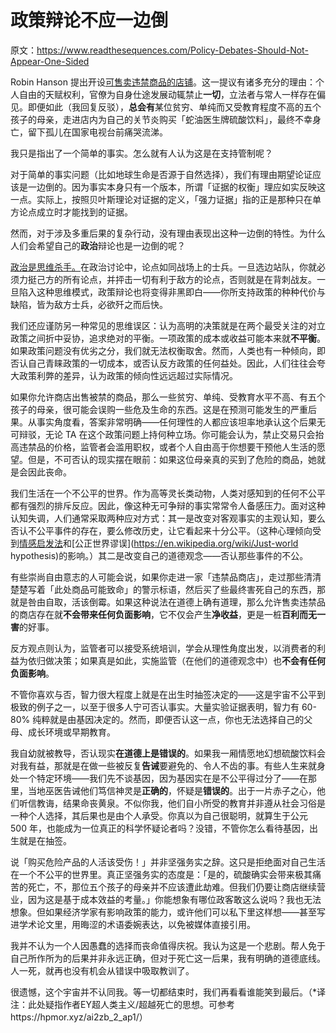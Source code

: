 # 政策辩论不应一边倒

原文：https://www.readthesequences.com/Policy-Debates-Should-Not-Appear-One-Sided

Robin Hanson 提出开设[可售卖违禁商品的店铺](http://www.overcomingbias.com/2007/03/paternalism_is_.html)。这一提议有诸多充分的理由：个人自由的天赋权利，官僚为自身仕途发展动辄禁止**一切**，立法者与常人一样存在偏见。即便如此（我回复反驳），**总会有**某位贫穷、单纯而又受教育程度不高的五个孩子的母亲，走进店内为自己的关节炎购买「蛇油医生牌硫酸饮料」，最终不幸身亡，留下孤儿在国家电视台前痛哭流涕。

我只是指出了一个简单的事实。怎么就有人认为这是在支持管制呢？

对于简单的事实问题（比如地球生命是否源于自然选择），我们有理由期望论证应该是一边倒的。因为事实本身只有一个版本，所谓「证据的权衡」理应如实反映这一点。实际上，按照贝叶斯理论对证据的定义，「强力证据」指的正是那种只在单方论点成立时才能找到的证据。

然而，对于涉及多重后果的复杂行动，没有理由表现出这种一边倒的特性。为什么人们会希望自己的**政治**辩论也是一边倒的呢？

[政治是思维杀手。](https://www.readthesequences.com/Politics-Is-The-Mind-Killer)在政治讨论中，论点如同战场上的士兵。一旦选边站队，你就必须力挺己方的所有论点，并抨击一切有利于敌方的论点，否则就是在背刺战友。一旦陷入这种思维模式，政策辩论也将变得非黑即白——你所支持政策的种种代价与缺陷，皆为敌方士兵，必欲歼之而后快。

我们还应谨防另一种常见的思维误区：认为高明的决策就是在两个最受关注的对立政策之间折中妥协，追求绝对的平衡。一项政策的成本或收益可能本来就**不平衡**。如果政策问题没有优劣之分，我们就无法权衡取舍。然而，人类也有一种倾向，即否认自己青睐政策的一切成本，或否认反方政策的任何益处。因此，人们往往会夸大政策利弊的差异，认为政策的倾向性远远超过实际情况。

如果你允许商店出售被禁的商品，那么一些贫穷、单纯、受教育水平不高、有五个孩子的母亲，很可能会误购一些危及生命的东西。这是在预测可能发生的严重后果。从事实角度看，答案非常明确——任何理性的人都应该坦率地承认这个后果无可辩驳，无论 TA 在这个政策问题上持何种立场。你可能会认为，禁止交易只会抬高违禁品的价格，监管者会滥用职权，或者个人自由高于你想要干预他人生活的愿望。但是，不可否认的现实摆在眼前：如果这位母亲真的买到了危险的商品，她就是会因此丧命。

我们生活在一个不公平的世界。作为高等灵长类动物，人类对感知到的任何不公平都有强烈的排斥反应。因此，像这种无可争辩的事实常常令人备感压力。面对这种认知失调，人们通常采取两种应对方式：其一是改变对客观事实的主观认知，要么否认不公平事件的存在，要么修改历史，让它看起来十分公平。（这种心理倾向受到[情感启发法](https://www.readthesequences.com/The-Affect-Heuristic)和[公正世界谬误](https://en.wikipedia.org/wiki/Just-world hypothesis)的影响。）其二是改变自己的道德观念——否认那些事件的不公。

有些崇尚自由意志的人可能会说，如果你走进一家「违禁品商店」，走过那些清清楚楚写着「此处商品可能致命」的警示标语，然后买了些最终害死自己的东西，那就是咎由自取，活该倒霉。如果这种说法在道德上确有道理，那么允许售卖违禁品的商店存在就**不会带来任何负面影响**，它不仅会产生**净收益**，更是一桩**百利而无一害**的好事。

反方观点则认为，监管者可以接受系统培训，学会从理性角度出发，以消费者的利益为依归做决策；如果真是如此，实施监管（在他们的道德观念中）也**不会有任何负面影响**。

不管你喜欢与否，智力很大程度上就是在出生时抽签决定的——这是宇宙不公平到极致的例子之一，以至于很多人宁可否认事实。大量实验证据表明，智力有 60-80% 纯粹就是由基因决定的。然而，即便否认这一点，你也无法选择自己的父母、成长环境或早期教育。

我自幼就被教导，否认现实**在道德上是错误的**。如果我一厢情愿地幻想硫酸饮料会对我有益，那就是在做一些被反复**告诫**要避免的、令人不齿的事。有些人生来就身处一个特定环境——我们先不谈基因，因为基因实在是不公平得过分了——在那里，当地巫医告诫他们笃信神灵是**正确的**，怀疑是**错误的**。出于一片赤子之心，他们听信教诲，结果命丧黄泉。不似你我，他们自小所受的教育并非遵从社会习俗是一种个人选择，其后果也是由个人承受。你真以为自己很聪明，就算生于公元 500 年，也能成为一位真正的科学怀疑论者吗？没错，不管你怎么看待基因，出生就是在抽签。

说「购买危险产品的人活该受伤！」并非坚强务实之辞。这只是拒绝面对自己生活在一个不公平的世界里。真正坚强务实的态度是：「是的，硫酸确实会带来极其痛苦的死亡，不，那位五个孩子的母亲并不应该遭此劫难。但我们仍要让商店继续营业，因为这是基于成本效益的考量。」你能想象有哪位政客敢这么说吗？我也无法想象。但如果经济学家有影响政策的能力，或许他们可以私下里这样想——甚至写进学术论文里，用晦涩的术语委婉表达，以免被媒体直接引用。

我并不认为一个人因愚蠢的选择而丧命值得庆祝。我认为这是一个悲剧。帮人免于自己所作所为的后果并非永远正确，但对于死亡这一后果，我有明确的道德底线。人一死，就再也没有机会从错误中吸取教训了。

很遗憾，这个宇宙并不认同我。等一切都结束时，我们再看看谁能笑到最后。（*译注：此处疑指作者EY超人类主义/超越死亡的思想。可参考https://hpmor.xyz/ai2zb_2_ap1/） 